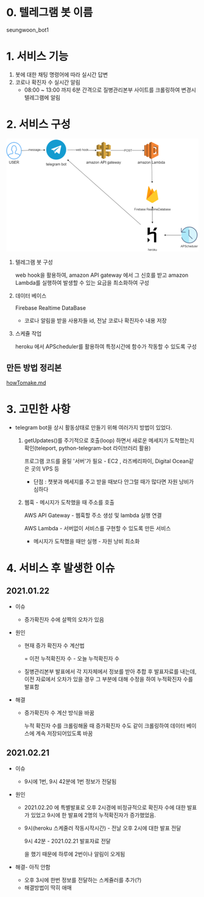 # 0. 텔레그램 봇 이름

seungwoon_bot1

# 1. 서비스 기능 

1. 봇에 대한 채팅 명령어에 따라 실시간 답변
2. 코로나 확진자 수 실시간 알림
   - 08:00 ~ 13:00 까지 6분 간격으로 질병관리본부 사이트를 크롤링하여 변경시 텔레그램에 알림

# 2. 서비스 구성

![](readme.assets/serviceArchitecture.png)

1. 텔레그램 봇 구성

   web hook을 활용하여, amazon API gateway 에서 그 신호를 받고 amazon Lambda를 실행하여 발생할 수 있는 요금을 최소화하여 구성

2. 데이터 베이스

   Firebase Realtime DataBase

   - 코로나 알림을 받을 사용자들 id, 전날 코로나 확진자수 내용 저장

3. 스케쥴 작업

   heroku 에서 APScheduler를 활용하여 특정시간에 함수가 작동할 수 있도록 구성

## 만든 방법 정리본

[howTomake.md](https://github.com/swhan9404/public_telegram_corona/blob/master/howToMake.md)



# 3. 고민한 사항

- telegram bot을 상시 활동상태로 만들기 위해 여러가지 방법이 있었다. 

  1. getUpdates()를 주기적으로 호출(loop) 하면서 새로운 메세지가 도착했는지 확인(teleport, python-telegram-bot 라이브러리 활용)

     프로그램 코드를 올릴 '서버'가 필요 - EC2 , 라즈베리파이, Digital Ocean같은 곳의 VPS 등

     - 단점 : 챗봇과 메세지를 주고 받을 때보다 안그럴 때가 많다면 자원 낭비가 심하다

  2. 웹훅 - 메시지가 도착했을 때 주소를 호출

     AWS API Gateway - 웹훅할 주소 생성 및 lambda 실행 연결

     AWS Lambda - 서버없이 서비스를 구현할 수 있도록 만든 서비스

     - 메시지가 도착했을 때만 실행 - 자원 낭비 최소화



# 4. 서비스 후 발생한 이슈

## 2021.01.22 

- 이슈

  - 증가확진자 수에 살짝의 오차가 있음

- 원인

  - 현재 증가 확진자 수 계산법

    = 이전 누적확진자 수 - 오늘 누적확진자 수

  - 질병관리본부 발표에서 각 지자체에서 정보를 받아 추합 후 발표자료를 내는데, 이전 자료에서 오차가 있을 경우 그 부분에 대해 수정을 하여 누적확진자 수를 발표함

- 해결

  - 증가확진자 수 계산 방식을 바꿈

    누적 확진자 수를 크롤링해올 때 증가확진자 수도  같이 크롤링하여 데이터 베이스에 계속 저장되어있도록 바꿈

## 2021.02.21

- 이슈

  - 9시에 1번, 9시 42분에 1번 정보가 전달됨

- 원인

  - 2021.02.20 에 특별발표로 오후 2시경에 비정규적으로 확진자 수에 대한 발표가 있었고 9시에 한 발표에 2명의 누적확진자가 증가했었음.

  - 9시(heroku 스케줄러 작동시작시간) - 전날 오후 2시에 대한 발표 전달

    9시 42분 - 2021.02.21 발표자료 전달

    을 했기 때문에 하루에 2번이나 알림이 오게됨

- 해결- 아직 안함

  - 오후 3시에 한번 정보를 전달하는 스케쥴러를 추가(?)
  - 해결방법이 딱히 애매